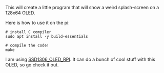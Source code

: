 This will create a little program that will show a weird splash-screen on a 128x64 OLED.

Here is how to use it on the pi:

```
# install C compiler
sudo apt install -y build-essentials

# compile the code!
make
```

I am using [SSD1306_OLED_RPI](https://github.com/gavinlyonsrepo/SSD1306_OLED_RPI). It can do a bunch of cool stuff with this OLED, so go check it out.